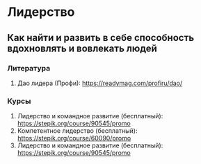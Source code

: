 # Лидерство

## Как найти и развить в себе способность вдохновлять и вовлекать людей

### Литература
1. Дао лидера (Профи): https://readymag.com/profiru/dao/

### Курсы
1. Лидерство и командное развитие (бесплатный): https://stepik.org/course/90545/promo
2. Компетентное лидерство (бесплатный): https://stepik.org/course/60090/promo
3. Лидерство и командное развитие (бесплатный): https://stepik.org/course/90545/promo
